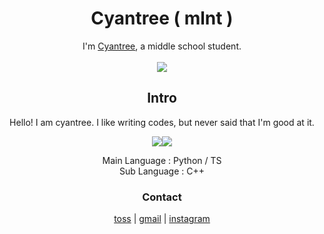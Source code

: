 <h1 align="center">Cyantree ( mlnt )</h1>
<p align="center">I'm <a href="https://cyantr.vercel.app">Cyantree</a>, a middle school student.<br/><br/><a href="https://solved.ac/mlnt"><img src="http://mazassumnida.wtf/api/v2/generate_badge?boj=mlnt"/></a></p>
<h2 align="center">Intro</h2>
<p align="center">Hello! I am cyantree. I like writing codes, but never said that I'm good at it.</p>
<p align="center">
	<a href=""><img src="https://github-readme-stats.vercel.app/api?username=cyantr09&show_icons=true&theme=cobalt&hide_border=true"/><a href=""><img src="https://github-readme-stats.vercel.app/api/top-langs/?username=cyantr09&theme=cobalt&hide_border=true"/></a>
	</a>
	
</p>
<p align="center">Main Language : Python / TS<br/>Sub Language : C++</p>
<h3 align="center">Contact</h3>
<p align="center">
	<a href="https://toss.me/cyantree/1000">toss</a> | 
	<a href="mailto:cyantree0129@gmail.com">gmail</a> | 
	<a href="https://instagram.com/_cyandev">instagram</a>
</p>
	
	  
	


	

